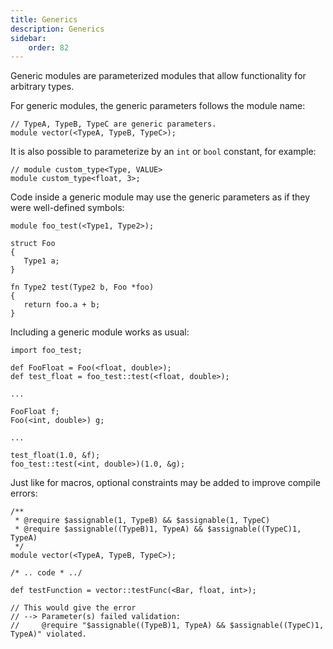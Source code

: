 ```yaml
---
title: Generics
description: Generics
sidebar:
    order: 82
---
```


Generic modules are parameterized modules that allow functionality for arbitrary types.

For generic modules, the generic parameters follows the module name:



```c3
// TypeA, TypeB, TypeC are generic parameters.
module vector(<TypeA, TypeB, TypeC>);
```

It is also possible to parameterize by an `int` or `bool` constant, for example:
```c3
// module custom_type<Type, VALUE>  
module custom_type<float, 3>;
```


Code inside a generic module may use the generic parameters as if they were well-defined symbols:

```c3
module foo_test(<Type1, Type2>);

struct Foo 
{
   Type1 a;
}

fn Type2 test(Type2 b, Foo *foo) 
{
   return foo.a + b;
}
```

Including a generic module works as usual:

```c3
import foo_test;

def FooFloat = Foo(<float, double>);
def test_float = foo_test::test(<float, double>);

...

FooFloat f;
Foo(<int, double>) g;

...

test_float(1.0, &f);
foo_test::test(<int, double>)(1.0, &g);
```

Just like for macros, optional constraints may be added to improve compile errors:

```c3
/**
 * @require $assignable(1, TypeB) && $assignable(1, TypeC)
 * @require $assignable((TypeB)1, TypeA) && $assignable((TypeC)1, TypeA)
 */ 
module vector(<TypeA, TypeB, TypeC>);

/* .. code * ../
```

```c3
def testFunction = vector::testFunc(<Bar, float, int>);

// This would give the error 
// --> Parameter(s) failed validation: 
//     @require "$assignable((TypeB)1, TypeA) && $assignable((TypeC)1, TypeA)" violated.
```

